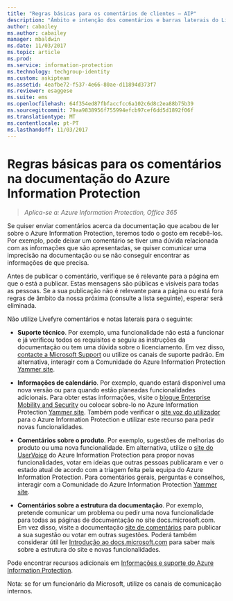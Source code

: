 ```yaml
---
title: "Regras básicas para os comentários de clientes – AIP"
description: "Âmbito e intenção dos comentários e barras laterais do Livefyre na documentação do Azure Information Protection."
author: cabailey
ms.author: cabailey
manager: mbaldwin
ms.date: 11/03/2017
ms.topic: article
ms.prod: 
ms.service: information-protection
ms.technology: techgroup-identity
ms.custom: askipteam
ms.assetid: 4eafbe72-f537-4e66-80ae-d11894d373f7
ms.reviewer: esaggese
ms.suite: ems
ms.openlocfilehash: 64f354ed87fbfaccfcc6a102c6d8c2ea88b75b39
ms.sourcegitcommit: 79aa9838956f755994efcb97cef6dd5d1892f06f
ms.translationtype: MT
ms.contentlocale: pt-PT
ms.lasthandoff: 11/03/2017
---
```

# <a name="house-rules-for-comments-on-the-azure-information-protection-documentation"></a>Regras básicas para os comentários na documentação do Azure Information Protection

>*Aplica-se a: Azure Information Protection, Office 365*

Se quiser enviar comentários acerca da documentação que acabou de ler sobre o Azure Information Protection, teremos todo o gosto em recebê-los. Por exemplo, pode deixar um comentário se tiver uma dúvida relacionada com as informações que são apresentadas, se quiser comunicar uma imprecisão na documentação ou se não conseguir encontrar as informações de que precisa. 

Antes de publicar o comentário, verifique se é relevante para a página em que o está a publicar. Estas mensagens são públicas e visíveis para todas as pessoas. Se a sua publicação não é relevante para a página ou está fora regras de âmbito da nossa próxima (consulte a lista seguinte), esperar será eliminada.
 
Não utilize Livefyre comentários e notas laterais para o seguinte:
 
- **Suporte técnico**. Por exemplo, uma funcionalidade não está a funcionar e já verificou todos os requisitos e seguiu as instruções da documentação ou tem uma dúvida sobre o licenciamento. Em vez disso, [contacte a Microsoft Support](./get-started/information-support.md#to-contact-microsoft-support) ou utilize os canais de suporte padrão. Em alternativa, interagir com a Comunidade do Azure Information Protection [Yammer site](https://www.yammer.com/AskIPTeam).

- **Informações de calendário**. Por exemplo, quando estará disponível uma nova versão ou para quando estão planeadas funcionalidades adicionais. Para obter estas informações, visite o [blogue Enterprise Mobility and Security](https://blogs.technet.microsoft.com/enterprisemobility/?product=azure-information-protection,azure-rights-management-services) ou colocar sobre-lo no Azure Information Protection [Yammer site](https://www.yammer.com/AskIPTeam). Também pode verificar o [site voz do utilizador](https://msip.uservoice.com) para o Azure Information Protection e utilizar este recurso para pedir novas funcionalidades.

- **Comentários sobre o produto**. Por exemplo, sugestões de melhorias do produto ou uma nova funcionalidade. Em alternativa, utilize o [site do UserVoice](https://msip.uservoice.com) do Azure Information Protection para propor novas funcionalidades, votar em ideias que outras pessoas publicaram e ver o estado atual de acordo com a triagem feita pela equipa do Azure Information Protection. Para comentários gerais, perguntas e conselhos, interagir com a Comunidade do Azure Information Protection [Yammer site](https://www.yammer.com/AskIPTeam). 

- **Comentários sobre a estrutura da documentação**. Por exemplo, pretende comunicar um problema ou pedir uma nova funcionalidade para todas as páginas de documentação no site docs.microsoft.com. Em vez disso, visite a documentação [site de comentários](https://msdocs.uservoice.com/forums/364242-general-site-feedback) para publicar a sua sugestão ou votar em outras sugestões. Poderá também considerar útil ler [Introdução ao docs.microsoft.com](/teamblog/introducing-docs-microsoft-com/) para saber mais sobre a estrutura do site e novas funcionalidades.

Pode encontrar recursos adicionais em [Informações e suporte do Azure Information Protection](./get-started/information-support.md). 

Nota: se for um funcionário da Microsoft, utilize os canais de comunicação internos.

